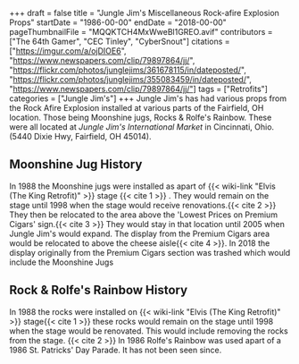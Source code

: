 +++
draft = false
title = "Jungle Jim's Miscellaneous Rock-afire Explosion Props"
startDate = "1986-00-00"
endDate = "2018-00-00"
pageThumbnailFile = "MQQKTCH4MxWweBl1GREO.avif"
contributors = ["The 64th Gamer", "CEC Tinley", "CyberSnout"]
citations = ["https://imgur.com/a/ojDIOE6", "https://www.newspapers.com/clip/79897864/jj/", "https://flickr.com/photos/junglejims/361678115/in/dateposted/", "https://flickr.com/photos/junglejims/355083459/in/dateposted/", "https://www.newspapers.com/clip/79897864/jj/"]
tags = ["Retrofits"]
categories = ["Jungle Jim's"]
+++
Jungle Jim's has had various props from the Rock Afire Explosion installed at various parts of the Fairfield, OH location. Those being Moonshine jugs, Rocks & Rolfe's Rainbow. These were all located at *Jungle Jim's International Market* in Cincinnati, Ohio. (5440 Dixie Hwy, Fairfield, OH 45014).

## Moonshine Jug History

In 1988 the Moonshine jugs were installed as apart of {{< wiki-link "Elvis (The King Retrofit)" >}} stage {{< cite 1 >}} . They would remain on the stage until 1998 when the stage would receive renovations.{{< cite 2 >}} They then be relocated to the area above the 'Lowest Prices on Premium Cigars' sign.{{< cite 3 >}} They would stay in that location until 2005 when Jungle Jim's would expand. The display from the Premium Cigars area would be relocated to above the cheese aisle{{< cite 4 >}}. In 2018 the display originally from the Premium Cigars section was trashed which would include the Moonshine Jugs

## Rock & Rolfe's Rainbow History

In 1988 the rocks were installed on {{< wiki-link "Elvis (The King Retrofit)" >}} stage{{< cite 1 >}} these rocks would remain on the stage until 1998 when the stage would be renovated. This would include removing the rocks from the stage. {{< cite 2 >}}
In 1986 Rolfe's Rainbow was used apart of a 1986 St. Patricks' Day Parade. It has not been seen since.
